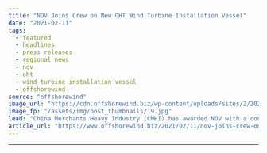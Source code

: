 ```yaml
---
title: "NOV Joins Crew on New OHT Wind Turbine Installation Vessel"
date: "2021-02-11"
tags: 
  - featured
  - headlines
  - press releases
  - regional news
  - nov
  - oht
  - wind turbine installation vessel
  - offshorewind
source: "offshorewind"
image_url: "https://cdn.offshorewind.biz/wp-content/uploads/sites/2/2021/02/11091002/NOV-Joins-Crew-on-New-OHT-Wind-Turbine-Installation-Vessel.jpg"
image_fp: "/assets/img/post_thumbnails/19.jpg"
lead: "China Merchants Heavy Industry (CMHI) has awarded NOV with a contract to design and"
article_url: "https://www.offshorewind.biz/2021/02/11/nov-joins-crew-on-new-oht-wind-turbine-installation-vessel/"
---
```


---
